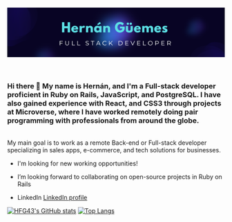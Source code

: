 <p align="center">
  <img src="./Hernán Güemes.png"/>
</p>  
<br>

### Hi there 👋 My name is Hernán, and I'm a Full-stack developer proficient in Ruby on Rails, JavaScript, and PostgreSQL. I have also gained experience with React, and CSS3 through projects at Microverse, where I have worked remotely doing pair programming with professionals from around the globe. 
<br>
My main goal is to work as a remote Back-end or Full-stack developer specializing in sales apps, e-commerce, and tech solutions for businesses.

- I'm looking for new working opportunities!
- I’m looking forward to collaborating on open-source projects in Ruby on Rails

- LinkedIn [LinkedIn profile](https://www.linkedin.com/in/hernanguemes/)

  
[![HFG43's GitHub stats](https://github-readme-stats.vercel.app/api?username=HFG43)](https://github.com/HFG43/github-readme-stats)
[![Top Langs](https://github-readme-stats.vercel.app/api/top-langs/?username=HFG43&layout=compact)](https://github.com/HFG43/github-readme-stats)
